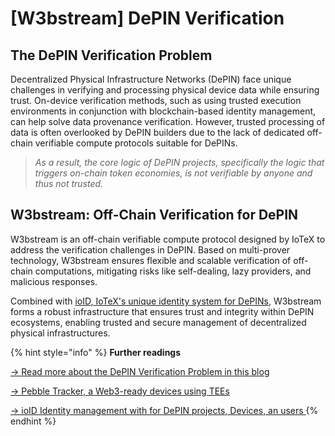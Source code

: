 # \[W3bstream] DePIN Verification

## **The DePIN Verification Problem**

Decentralized Physical Infrastructure Networks (DePIN) face unique challenges in verifying and processing physical device data while ensuring trust. On-device verification methods, such as using trusted execution environments in conjunction with blockchain-based identity management, can help solve data provenance verification. However, trusted processing of data is often overlooked by DePIN builders due to the lack of dedicated off-chain verifiable compute protocols suitable for DePINs.&#x20;

> _As a result, the core logic of DePIN projects, specifically the logic that triggers on-chain token economies, is not verifiable by anyone and thus not trusted._

## **W3bstream: Off-Chain Verification for DePIN**

W3bstream is an off-chain verifiable compute protocol designed by IoTeX to address the verification challenges in DePIN. Based on multi-prover technology, W3bstream ensures flexible and scalable verification of off-chain computations, mitigating risks like self-dealing, lazy providers, and malicious responses.

Combined with [ioID, IoTeX's unique identity system for DePINs](../ioid-depin-identities-v1/), W3bstream forms a robust infrastructure that ensures trust and integrity within DePIN ecosystems, enabling trusted and secure management of decentralized physical infrastructures.

{% hint style="info" %}
**Further readings**

[→ Read more about the DePIN Verification Problem in this blog](https://a16zcrypto.com/posts/article/introducing-the-nakamoto-challenge-addressing-the-toughest-problems-in-crypto/#section--2)

[→ Pebble Tracker, a Web3-ready devices using TEEs](../../ecosystem/powered-by-iotex-devices/pebble-tracker/)

[→ ioID Identity management with for DePIN projects, Devices, an users  ](../../builders/reference-docs/ioctl-client/ioid-identities.md)
{% endhint %}

